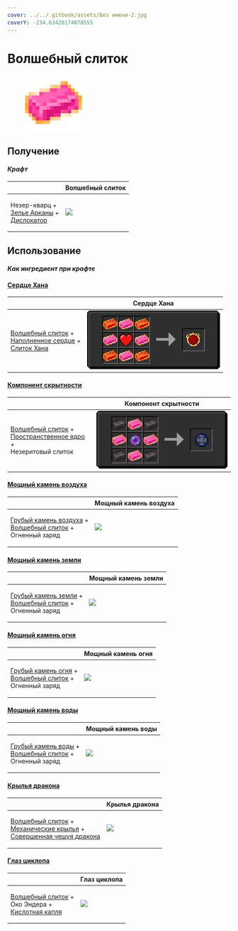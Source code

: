 ```yaml
---
cover: ../../.gitbook/assets/Без имени-2.jpg
coverY: -234.63428174878555
---
```


# Волшебный слиток

<figure><img src="../../.gitbook/assets/fairy_ingot_128.png" alt=""><figcaption></figcaption></figure>

## Получение

#### _Крафт_

| ㅤ                                                                                                                    | Волшебный слиток                            |
| -------------------------------------------------------------------------------------------------------------------- | ------------------------------------------- |
| <p>Незер-кварц +<br><a href="weak_arcana_potion.md">Зелье Арканы</a> +<br><a href="dislocator.md">Дислокатор</a></p> | ![](../../.gitbook/assets/fairy\_ingot.png) |

## Использование

#### _Как ингредиент при крафте_

#### [Сердце Хана](red.md)

| ㅤ                                                                                                                                                     | Сердце Хана                        |
| ----------------------------------------------------------------------------------------------------------------------------------------------------- | ---------------------------------- |
| <p><a href="fairy_ingot.md">Волшебный слиток</a> +<br><a href="heart.md">Наполненное сердце</a> +<br><a href="red_aurum_ingot.md">Слиток Хана</a></p> | ![](../../.gitbook/assets/red.png) |

#### [Компонент скрытности](stealthpotion.md)

| ㅤ                                                                                                                                       | Компонент скрытности                         |
| --------------------------------------------------------------------------------------------------------------------------------------- | -------------------------------------------- |
| <p><a href="fairy_ingot.md">Волшебный слиток</a> +<br><a href="spawner_seeker.md">Пространственное ядро</a> +<br>Незеритовый слиток</p> | ![](../../.gitbook/assets/stealthpotion.png) |

#### [Мощный камень воздуха](powerful\_air\_shard.md)

| ㅤ                                                                                                                                  | Мощный камень воздуха                               |
| ---------------------------------------------------------------------------------------------------------------------------------- | --------------------------------------------------- |
| <p><a href="crude_air_gem.md">Грубый камень воздуха</a> +<br><a href="fairy_ingot.md">Волшебный слиток</a> +<br>Огненный заряд</p> | ![](../../.gitbook/assets/powerful\_air\_shard.png) |

#### [Мощный камень земли](powerful\_earth\_shard.md)

| ㅤ                                                                                                                                  | Мощный камень земли                                   |
| ---------------------------------------------------------------------------------------------------------------------------------- | ----------------------------------------------------- |
| <p><a href="crude_earth_gem.md">Грубый камень земли</a> +<br><a href="fairy_ingot.md">Волшебный слиток</a> +<br>Огненный заряд</p> | ![](../../.gitbook/assets/powerful\_earth\_shard.png) |

#### [Мощный камень огня](powerful\_fire\_shard.md)

| ㅤ                                                                                                                                | Мощный камень огня                                   |
| -------------------------------------------------------------------------------------------------------------------------------- | ---------------------------------------------------- |
| <p><a href="crude_fire_gem.md">Грубый камень огня</a> +<br><a href="fairy_ingot.md">Волшебный слиток</a> +<br>Огненный заряд</p> | ![](../../.gitbook/assets/powerful\_fire\_shard.png) |

#### [Мощный камень воды](powerful\_water\_shard.md)

| ㅤ                                                                                                                                 | Мощный камень воды                                    |
| --------------------------------------------------------------------------------------------------------------------------------- | ----------------------------------------------------- |
| <p><a href="crude_water_gem.md">Грубый камень воды</a> +<br><a href="fairy_ingot.md">Волшебный слиток</a> +<br>Огненный заряд</p> | ![](../../.gitbook/assets/powerful\_water\_shard.png) |

#### [Крылья дракона](dragon\_elytra.md)

| ㅤ                                                                                                                                                                                     | Крылья дракона                                |
| ------------------------------------------------------------------------------------------------------------------------------------------------------------------------------------- | --------------------------------------------- |
| <p><a href="fairy_ingot.md">Волшебный слиток</a> +<br><a href="mechanical_elytra.md">Механические крылья</a> +<br><a href="aquatic_dragon_scale.md">Совершенная чешуя дракона</a></p> | ![](../../.gitbook/assets/dragon\_elytra.png) |

#### [Глаз циклопа](cyclops\_eye.md)

| ㅤ                                                                                                               | Глаз циклопа                                |
| --------------------------------------------------------------------------------------------------------------- | ------------------------------------------- |
| <p><a href="fairy_ingot.md">Волшебный слиток</a> +<br>Око Эндера +<br><a href="acid.md">Кислотная капля</a></p> | ![](../../.gitbook/assets/cyclops\_eye.png) |
